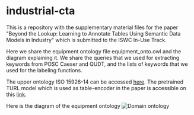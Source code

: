 # industrial-cta

This is a repository with the supplementary material files for the paper "Beyond the Lookup: Learning to Annotate Tables Using Semantic Data Models in Industry" which is submitted to the ISWC In-Use Track. 


Here we share the equipment ontology file equipment_onto.owl and the diagram explaining it. We share the queries that we used for extracting keywords from POSC Caeser and QUDT, and the lists of keywords that we used for the labeling functions.


The upper ontology ISO 15926-14 can be accessed [here](https://rds.posccaesar.org/ontology/lis14/ont/core/).
The pretrained TURL model which is used as table-encoder in the paper is accessible on this [link](https://github.com/sunlab-osu/TURL).

Here is the diagram of the equipment ontology
![Domain ontology](https://user-images.githubusercontent.com/10827830/167885189-0772edc9-73f8-4ab6-ae07-4acf2a9fc682.png)


